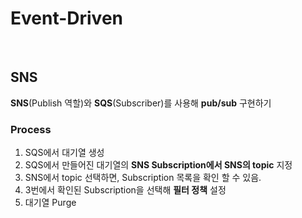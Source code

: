 # Event-Driven

<br>

## SNS

**SNS**(Publish 역할)와 **SQS**(Subscriber)를 사용해 **pub/sub** 구현하기



### Process

1. SQS에서 대기열 생성
2. SQS에서 만들어진 대기열의 **SNS Subscription에서 SNS의 topic** 지정
3. SNS에서 topic 선택하면, Subscription 목록을 확인 할 수 있음.
4. 3번에서 확인된 Subscription을 선택해 **필터 정책** 설정
5. 대기열 Purge

